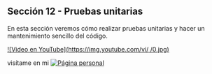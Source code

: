 ## Sección 12 - Pruebas unitarias

En esta sección veremos cómo realizar pruebas unitarias y hacer un mantenimiento sencillo del código.

[![Video en YouTube](https://img.youtube.com/vi/    /0.jpg)](https://www.youtube.com/watch?v=  )

visítame en mi 
[![Página personal](https://img.shields.io/badge/-pagina_personal-blue)](https://edwinsaul.com)
 
